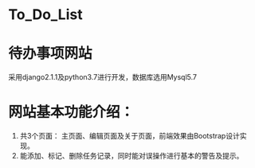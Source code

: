 # To_Do_List
# 待办事项网站
采用django2.1.1及python3.7进行开发，数据库选用Mysql5.7
# 网站基本功能介绍：
1. 共3个页面： 主页面、编辑页面及关于页面，前端效果由Bootstrap设计实现。
2. 能添加、标记、删除任务记录，同时能对误操作进行基本的警告及提示。
